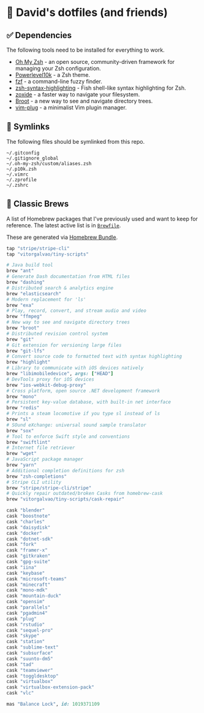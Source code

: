 # 🔘 David's dotfiles (and friends)

## ✅ Dependencies

The following tools need to be installed for everything to work.

* [Oh My Zsh](https://github.com/ohmyzsh/ohmyzsh) - an open source, community-driven framework for managing your Zsh configuration.
* [Powerlevel10k](https://github.com/romkatv/powerlevel10k) - a Zsh theme.
* [fzf](https://github.com/junegunn/fzf) - a command-line fuzzy finder.
* [zsh-syntax-highlighting](https://github.com/zsh-users/zsh-syntax-highlighting) - Fish shell-like syntax highlighting for Zsh.
* [zoxide](https://github.com/ajeetdsouza/zoxide) - a faster way to navigate your filesystem.
* [Broot](https://dystroy.org/broot/) - a new way to see and navigate directory trees.
* [vim-plug](https://github.com/junegunn/vim-plug) - a minimalist Vim plugin manager.

## 🔗 Symlinks

The following files should be symlinked from this repo.

```
~/.gitconfig
~/.gitignore_global
~/.oh-my-zsh/custom/aliases.zsh
~/.p10k.zsh
~/.vimrc
~/.zprofile
~/.zshrc
```

## 🍻 Classic Brews

A list of Homebrew packages that I've previously used and want to keep for reference.
The latest active list is in [`Brewfile`](Brewfile).

These are generated via [Homebrew Bundle](https://github.com/Homebrew/homebrew-bundle). 

```ruby
tap "stripe/stripe-cli"
tap "vitorgalvao/tiny-scripts"

# Java build tool
brew "ant"
# Generate Dash documentation from HTML files
brew "dashing"
# Distributed search & analytics engine
brew "elasticsearch"
# Modern replacement for 'ls'
brew "exa"
# Play, record, convert, and stream audio and video
brew "ffmpeg"
# New way to see and navigate directory trees
brew "broot"
# Distributed revision control system
brew "git"
# Git extension for versioning large files
brew "git-lfs"
# Convert source code to formatted text with syntax highlighting
brew "highlight"
# Library to communicate with iOS devices natively
brew "libimobiledevice", args: ["HEAD"]
# DevTools proxy for iOS devices
brew "ios-webkit-debug-proxy"
# Cross platform, open source .NET development framework
brew "mono"
# Persistent key-value database, with built-in net interface
brew "redis"
# Prints a steam locomotive if you type sl instead of ls
brew "sl"
# SOund eXchange: universal sound sample translator
brew "sox"
# Tool to enforce Swift style and conventions
brew "swiftlint"
# Internet file retriever
brew "wget"
# JavaScript package manager
brew "yarn"
# Additional completion definitions for zsh
brew "zsh-completions"
# Stripe CLI utility
brew "stripe/stripe-cli/stripe"
# Quickly repair outdated/broken Casks from homebrew-cask
brew "vitorgalvao/tiny-scripts/cask-repair"

cask "blender"
cask "boostnote"
cask "charles"
cask "daisydisk"
cask "docker"
cask "dotnet-sdk"
cask "fork"
cask "framer-x"
cask "gitkraken"
cask "gpg-suite"
cask "iina"
cask "keybase"
cask "microsoft-teams"
cask "minecraft"
cask "mono-mdk"
cask "mountain-duck"
cask "opensim"
cask "parallels"
cask "pgadmin4"
cask "plug"
cask "rstudio"
cask "sequel-pro"
cask "skype"
cask "station"
cask "sublime-text"
cask "subsurface"
cask "suunto-dm5"
cask "tad"
cask "teamviewer"
cask "toggldesktop"
cask "virtualbox"
cask "virtualbox-extension-pack"
cask "vlc"

mas "Balance Lock", id: 1019371109
```
